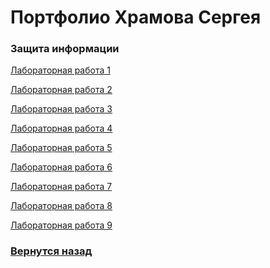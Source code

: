 # Портфолио Храмова Сергея

### Защита информации

<a href="https://github.com/Serega89Kh/Serega89Kh.github.io/blob/master/3kurs/zi/%D0%A5%D1%80%D0%B0%D0%BC%D0%BE%D0%B2%20%D0%A1%D0%B5%D1%80%D0%B3%D0%B5%D0%B9%2C%20%D0%9B%D0%A01.docx">Лабораторная работа 1</a>

<a href="https://github.com/Serega89Kh/Serega89Kh.github.io/blob/master/3kurs/zi/%D0%A5%D1%80%D0%B0%D0%BC%D0%BE%D0%B2%20%D0%A1%D0%B5%D1%80%D0%B3%D0%B5%D0%B9%2C%20%D0%9B%D0%A02.docx">Лабораторная работа 2</a>

<a href="https://github.com/Serega89Kh/Serega89Kh.github.io/blob/master/3kurs/zi/%D0%A5%D1%80%D0%B0%D0%BC%D0%BE%D0%B2%20%D0%A1%D0%B5%D1%80%D0%B3%D0%B5%D0%B9%2C%20%D0%9B%D0%A03.docx">Лабораторная работа 3</a>

<a href="https://github.com/Serega89Kh/Serega89Kh.github.io/blob/master/3kurs/zi/%D0%A5%D1%80%D0%B0%D0%BC%D0%BE%D0%B2%20%D0%A1%D0%B5%D1%80%D0%B3%D0%B5%D0%B9%2C%20%D0%9B%D0%A04.docx">Лабораторная работа 4</a>

<a href="https://github.com/Serega89Kh/Serega89Kh.github.io/blob/master/3kurs/zi/%D0%A5%D1%80%D0%B0%D0%BC%D0%BE%D0%B2%20%D0%A1%D0%B5%D1%80%D0%B3%D0%B5%D0%B9%2C%20%D0%9B%D0%A05.docx">Лабораторная работа 5</a>

<a href="https://github.com/Serega89Kh/Serega89Kh.github.io/blob/master/3kurs/zi/%D0%A5%D1%80%D0%B0%D0%BC%D0%BE%D0%B2%20%D0%A1%D0%B5%D1%80%D0%B3%D0%B5%D0%B9%2C%20%D0%9B%D0%A06.docx">Лабораторная работа 6</a>

<a href="https://github.com/Serega89Kh/Serega89Kh.github.io/blob/master/3kurs/zi/%D0%A5%D1%80%D0%B0%D0%BC%D0%BE%D0%B2%20%D0%A1%D0%B5%D1%80%D0%B3%D0%B5%D0%B9%2C%20%D0%9B%D0%A07.docx">Лабораторная работа 7</a>

<a href="https://github.com/Serega89Kh/Serega89Kh.github.io/blob/master/3kurs/zi/%D0%A5%D1%80%D0%B0%D0%BC%D0%BE%D0%B2%20%D0%A1%D0%B5%D1%80%D0%B3%D0%B5%D0%B9%2C%20%D0%9B%D0%A08.docx">Лабораторная работа 8</a>

<a href="https://github.com/Serega89Kh/Serega89Kh.github.io/blob/master/3kurs/zi/%D0%A5%D1%80%D0%B0%D0%BC%D0%BE%D0%B2%20%D0%A1%D0%B5%D1%80%D0%B3%D0%B5%D0%B9%2C%20%D0%9B%D0%A09.docx">Лабораторная работа 9</a>

### <a href="https://serega89kh.github.io">Вернутся назад</a>
